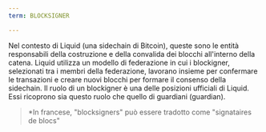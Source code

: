 ```yaml
---
term: BLOCKSIGNER

---
```

Nel contesto di Liquid (una sidechain di Bitcoin), queste sono le entità responsabili della costruzione e della convalida dei blocchi all'interno della catena. Liquid utilizza un modello di federazione in cui i blockigner, selezionati tra i membri della federazione, lavorano insieme per confermare le transazioni e creare nuovi blocchi per formare il consenso della sidechain. Il ruolo di un blockigner è una delle posizioni ufficiali di Liquid. Essi ricoprono sia questo ruolo che quello di guardiani (guardian).

> *In francese, "blocksigners" può essere tradotto come "signataires de blocs"